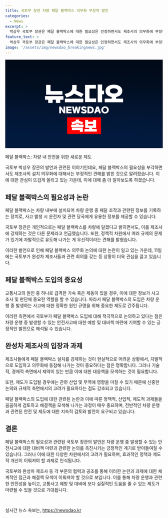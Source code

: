 ```yaml
---
title: 국토부 장관 차량 페달 블랙박스 의무화 부정적 발언
categories:
  - News
excerpt: >
  박상우 국토부 장관은 페달 블랙박스에 대한 필요성은 인정하면서도 제조사의 의무화에 부정적인 견해를 피력했습니다. 그는 자발적인 유도가 우선이며 강제 의무화는 무역 마찰을 유발할 수 있으니 신중해야 한다고 강조했습니다. 최근의 시청 역주행 사고와 관련하여 국토부는 내일 완성차 제조사들과 관련 회의를 갖기로 했습니다.
feature_text: >
  박상우 국토부 장관은 페달 블랙박스에 대한 필요성은 인정하면서도 제조사의 의무화에 부정적인 견해를 피력했습니다. 그는 자발적인 유도가 우선이며 강제 의무화는 무역 마찰을 유발할 수 있으니 신중해야 한다고 강조했습니다. 최근의 시청 역주행 사고와 관련하여 국토부는 내일 완성차 제조사들과 관련 회의를 갖기로 했습니다.
image: '/assets/img/newsdao_breakingnews.jpg'
---
```


<p><img src="/assets/img/newsdao_breakingnews.jpg" alt="firstkoreanews 속보" /></p>

<p>페달 블랙박스: 차량 내 안전을 위한 새로운 제도</p>

<p>국토부 박상우 장관의 발언과 관련된 이야기인데요, 페달 블랙박스의 필요성을 부각하면서도 제조사의 설치 의무화에 대해서는 부정적인 견해를 밝힌 것으로 알려졌습니다. 이에 대한 관심이 뜨겁게 쏠리고 있는 가운데, 이에 대해 좀 더 알아보도록 하겠습니다.</p>

<h2 data-ke-size="size26">페달 블랙박스의 필요성과 논란</h2>

<p data-ke-size="size16">페달 블랙박스는 차량 내부에 설치되어 차량 운행 중 페달 조작과 관련된 정보를 기록하는 장치로, 사고 발생 시 운전자 및 관련 당국에게 유용한 정보를 제공할 수 있습니다.</p>

<p>국토부 장관은 개인적으로는 페달 블랙박스를 차량에 달겠다고 밝히면서도, 이를 제조사에 강제하는 것은 다른 문제라고 언급했습니다. 또한, 정책적 차원에서 여러 규제의 문제가 있기에 자발적으로 유도해 나가는 게 우선적이라는 견해를 밝혔습니다.</p>

<p>이러한 발언으로 인해 페달 블랙박스 의무화 논의에 대한 논란이 일고 있는 가운데, 11일에는 국토부가 완성차 제조사들과 관련 회의를 갖는 등 상황이 더욱 관심을 끌고 있습니다.</p>

<h2 data-ke-size="size26">페달 블랙박스 도입의 중요성</h2>

<p data-ke-size="size16">교통사고의 원인 중 하나로 급격한 가속 혹은 제동이 있을 경우, 이에 대한 정보가 사고 조사 및 판단에 중요한 역할을 할 수 있습니다. 따라서 페달 블랙박스의 도입은 차량 운행 중 발생하는 사고에 대한 정확한 원인 규명을 위해 중요한 제도로 간주됩니다.</p>

<p>이러한 측면에서 국토부가 페달 블랙박스 도입에 대해 적극적으로 논의하고 있다는 점은 차량 운행 중 발생할 수 있는 안전사고에 대한 예방 및 대비책 마련에 기여할 수 있는 긍정적인 발전으로 해석될 수 있습니다.</p>

<h2 data-ke-size="size26">완성차 제조사의 입장과 과제</h2>

<p data-ke-size="size16">제조사들에게 페달 블랙박스 설치를 강제하는 것이 현실적으로 어려운 상황에서, 자발적으로 도입하고 의무화에 동참해 나가는 것이 중요하다는 점은 명확합니다. 그러나 기술적, 경제적 측면에서 제약이 있는 만큼 이에 대한 대응책을 모색하는 것이 필요합니다.</p>

<p>또한, 제도가 도입될 경우에는 관련 산업 및 무역에 영향을 미칠 수 있기 때문에 신중한 논의와 규제적 측면에서의 고려가 필요하다는 점도 강조되고 있습니다.</p>

<p>페달 블랙박스의 도입에 대한 관련된 논란과 이에 따른 정책적, 산업적, 제도적 과제들을 꼼꼼하게 검토하고 해결책을 모색해 나가는 과정이 매우 중요하며, 전반적인 차량 운행과 관련된 안전 및 제도에 대한 지속적 검토와 발전이 요구되고 있습니다.</p>

<h2 data-ke-size="size26">결론</h2>

<p data-ke-size="size16">페달 블랙박스의 필요성과 관련된 국토부 장관의 발언은 차량 운행 중 발생할 수 있는 안전사고에 대한 대비책 마련과 관련한 논의를 촉진시키는 긍정적인 계기로 받아들여질 수 있습니다. 그러나 이에 대한 다양한 차원에서의 고려가 필요하며, 효과적인 정책과 제도적 개선이 이뤄져야 할 과제로 인식됩니다.</p>

<p>국토부와 완성차 제조사 등 각 부문의 협력과 공조를 통해 이러한 논란과 과제에 대한 체계적인 접근과 해결책 모색이 이뤄져야 할 것으로 보입니다. 이를 통해 차량 운행과 관련한 안전성을 높이고, 교통사고 예방 및 대비에 보다 실질적인 도움을 줄 수 있는 제도가 마련될 수 있을 것으로 기대됩니다.</p>

<p data-ke-size="size16">&nbsp;</p>
실시간 뉴스 속보는, <a href="https://newsdao.kr" rel="dofollow">https://newsdao.kr</a>


